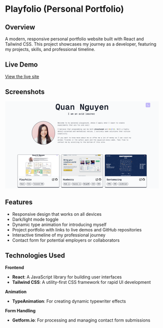 # Playfolio (Personal Portfolio)

## Overview

A modern, responsive personal portfolio website built with React and Tailwind CSS. This project showcases my journey as a developer, featuring my projects, skills, and professional timeline.

## Live Demo

[View the live site](https://quannguyendev.com/)

## Screenshots

![App Screenshot](./public/assets/appScreenshot.png)

## Features

* Responsive design that works on all devices
* Dark/light mode toggle
* Dynamic type animation for introducing myself
* Project portfolio with links to live demos and GitHub repositories
* Interactive timeline of my professional journey
* Contact form for potential employers or collaborators

## Technologies Used

**Frontend**

- **React**: A JavaScript library for building user interfaces
- **Tailwind CSS**: A utility-first CSS framework for rapid UI development

**Animation**

- **TypeAnimation**: For creating dynamic typewriter effects

**Form Handling**

- **Getform.io**: For processing and managing contact form submissions